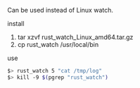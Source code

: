 Can be used instead of Linux watch.

install
1. tar xzvf rust_watch_Linux_amd64.tar.gz
2. cp rust_watch /usr/local/bin

use
```bash
$> rust_watch 5 "cat /tmp/log"
$> kill -9 $(pgrep "rust_watch")
```
